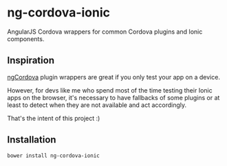 # ng-cordova-ionic

AngularJS Cordova wrappers for common Cordova plugins and Ionic components.

## Inspiration

[ngCordova](https://github.com/driftyco/ng-cordova) plugin wrappers are great if you only test your app on a device.

However, for devs like me who spend most of the time testing their Ionic apps on the browser, it's necessary to have fallbacks of some plugins or at least to detect when they are not available and act accordingly.

That's the intent of this project :)

## Installation

`bower install ng-cordova-ionic`
